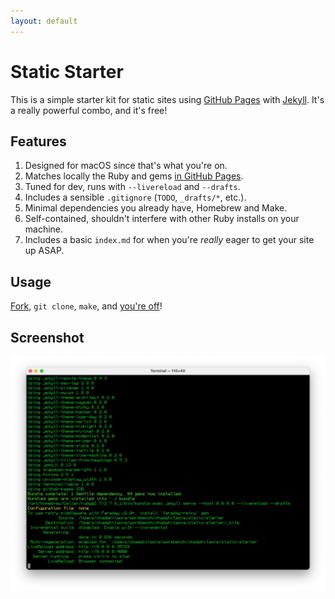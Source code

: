 ```yaml
---
layout: default
---
```


# Static Starter

This is a simple starter kit for static sites using [GitHub
Pages](https://pages.github.com/) with [Jekyll](https://jekyllrb.com/). It's a
really powerful combo, and it's free!

## Features

1. Designed for macOS since that's what you're on.
1. Matches locally the Ruby and gems [in GitHub Pages](https://pages.github.com/versions/).
1. Tuned for dev, runs with `--livereload` and `--drafts`.
1. Includes a sensible `.gitignore` (`TODO`, `_drafts/*`, etc.).
1. Minimal dependencies you already have, Homebrew and Make.
1. Self-contained, shouldn't interfere with other Ruby installs on your machine.
1. Includes a basic `index.md` for when you're <i>really</i> eager to get your site up ASAP.

## Usage

[Fork](https://github.com/chadwhitacre/static-starter/fork), `git clone`, `make`, and [you're off](http://localhost:4000/)!

## Screenshot

![screenshot](screenshot.webp)
